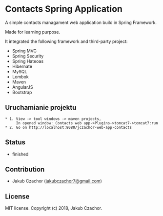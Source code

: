 Contacts Spring Application
===========================

A simple contacts managament web application build in Spring Framework.

Made for learning purpose.

It integrated the following framework and third-party project:
- Spring MVC
- Spring Security
- Spring Hateoas
- Hibernate
- MySQL
- Lombok
- Maven
- AngularJS
- Bootstrap

## Uruchamianie projektu
```
* 1. View -> tool windows -> maven projects, 
	 In opened window: Contacts web app->Plugins->tomcat7->tomcat7:run
* 2. Go on http://localhost:8080/jczachor-web-app-contacts
```

## Status
- finished

## Contribution
- Jakub Czachor (jakubczachor7@gmail.com)

## License
MIT license. Copyright (c) 2018, Jakub Czachor.
